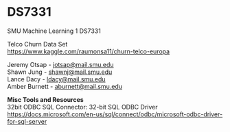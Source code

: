 # DS7331
SMU Machine Learning 1 DS7331
  
Telco Churn Data Set  
https://www.kaggle.com/raumonsa11/churn-telco-europa  
  

Jeremy Otsap - jotsap@mail.smu.edu  
Shawn Jung - shawnj@mail.smu.edu  
Lance Dacy - ldacy@mail.smu.edu  
Amber Burnett - aburnett@mail.smu.edu  
  
**Misc Tools and Resources**  
32bit ODBC SQL Connector: 32-bit SQL ODBC Driver  
https://docs.microsoft.com/en-us/sql/connect/odbc/microsoft-odbc-driver-for-sql-server  
  

